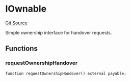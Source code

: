 # IOwnable
[Git Source](https://github.com/Moloch-Mystics/dagon/blob/b2989fed9dbd3d5acc65a68f3f1f2d0fe58b892b/src/Dagon.sol)

Simple ownership interface for handover requests.


## Functions
### requestOwnershipHandover


```solidity
function requestOwnershipHandover() external payable;
```

